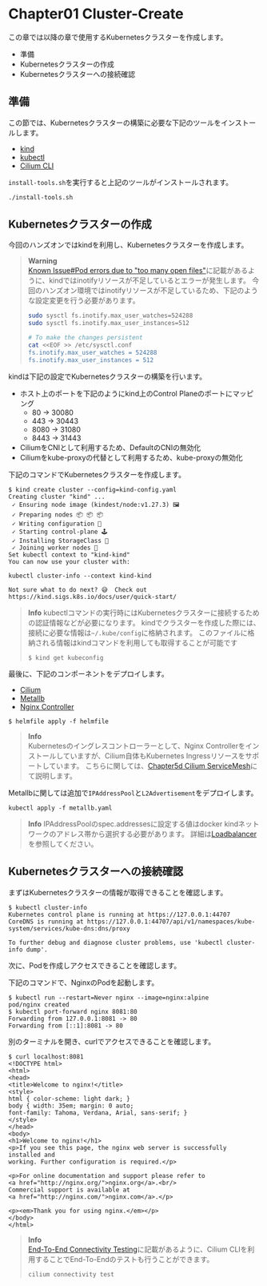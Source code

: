 # Chapter01 Cluster-Create

この章では以降の章で使用するKubernetesクラスターを作成します。

- 準備
- Kubernetesクラスターの作成
- Kubernetesクラスターへの接続確認

## 準備

この節では、Kubernetesクラスターの構築に必要な下記のツールをインストールします。

- [kind](https://kind.sigs.k8s.io/docs/user/quick-start/#installation)
- [kubectl](https://kubernetes.io/ja/docs/tasks/tools/install-kubectl/#install-kubectl-on-linux)
- [Cilium CLI](https://docs.cilium.io/en/stable/gettingstarted/k8s-install-default/#cilium-quick-installation)

`install-tools.sh`を実行すると上記のツールがインストールされます。

```bash
./install-tools.sh
```

## Kubernetesクラスターの作成

今回のハンズオンではkindを利用し、Kubernetesクラスターを作成します。

> **Warning**  
> [Known Issue#Pod errors due to "too many open files"](https://kind.sigs.k8s.io/docs/user/known-issues/#pod-errors-due-to-too-many-open-files)に記載があるように、kindではinotifyリソースが不足しているとエラーが発生します。
> 今回のハンズオン環境ではinotifyリソースが不足しているため、下記のような設定変更を行う必要があります。
> ```bash
> sudo sysctl fs.inotify.max_user_watches=524288
> sudo sysctl fs.inotify.max_user_instances=512
>
> # To make the changes persistent
> cat <<EOF >> /etc/sysctl.conf
> fs.inotify.max_user_watches = 524288
> fs.inotify.max_user_instances = 512
> ```

kindは下記の設定でKubernetesクラスターの構築を行います。
- ホスト上のポートを下記のようにkind上のControl Planeのポートにマッピング
  -   80 -> 30080
  -  443 -> 30443
  - 8080 -> 31080
  - 8443 -> 31443
- CiliumをCNIとして利用するため、DefaultのCNIの無効化
- Ciliumをkube-proxyの代替として利用するため、kube-proxyの無効化


下記のコマンドでKubernetesクラスターを作成します。

```console
$ kind create cluster --config=kind-config.yaml
Creating cluster "kind" ...
 ✓ Ensuring node image (kindest/node:v1.27.3) 🖼
 ✓ Preparing nodes 📦 📦 📦  
 ✓ Writing configuration 📜 
 ✓ Starting control-plane 🕹️ 
 ✓ Installing StorageClass 💾 
 ✓ Joining worker nodes 🚜 
Set kubectl context to "kind-kind"
You can now use your cluster with:

kubectl cluster-info --context kind-kind

Not sure what to do next? 😅  Check out https://kind.sigs.k8s.io/docs/user/quick-start/
```


> **Info**
> kubectlコマンドの実行時にはKubernetesクラスターに接続するための認証情報などが必要になります。
> kindでクラスターを作成した際には、接続に必要な情報は`~/.kube/config`に格納されます。
> このファイルに格納される情報はkindコマンドを利用しても取得することが可能です
>
> ```console
> $ kind get kubeconfig
> ```

最後に、下記のコンポーネントをデプロイします。

- [Cilium](https://cilium.io/)
- [Metallb](https://metallb.universe.tf/)
- [Nginx Controller](https://docs.nginx.com/nginx-ingress-controller/)

```console
$ helmfile apply -f helmfile
```

> **Info**  
> Kubernetesのイングレスコントローラーとして、Nginx Controllerをインストールしていますが、Cilium自体もKubernetes Ingressリソースをサポートしています。
> こちらに関しては、[Chapter5d Cilium ServiceMesh](./../chapter05d_cilium-servicemesh/)にて説明します。

Metallbに関しては追加で`IPAddressPool`と`L2Advertisement`をデプロイします。

```console
kubectl apply -f metallb.yaml
```

> **Info**
> IPAddressPoolのspec.addressesに設定する値はdocker kindネットワークのアドレス帯から選択する必要があります。
> 詳細は[Loadbalancer](https://kind.sigs.k8s.io/docs/user/loadbalancer/)を参照してください。

## Kubernetesクラスターへの接続確認

まずはKubernetesクラスターの情報が取得できることを確認します。

```console
$ kubectl cluster-info
Kubernetes control plane is running at https://127.0.0.1:44707
CoreDNS is running at https://127.0.0.1:44707/api/v1/namespaces/kube-system/services/kube-dns:dns/proxy

To further debug and diagnose cluster problems, use 'kubectl cluster-info dump'.
```

次に、Podを作成しアクセスできることを確認します。

下記のコマンドで、NginxのPodを起動します。

```console
$ kubectl run --restart=Never nginx --image=nginx:alpine
pod/nginx created
$ kubectl port-forward nginx 8081:80
Forwarding from 127.0.0.1:8081 -> 80
Forwarding from [::1]:8081 -> 80
```

別のターミナルを開き、curlでアクセスできることを確認します。

```console
$ curl localhost:8081
<!DOCTYPE html>
<html>
<head>
<title>Welcome to nginx!</title>
<style>
html { color-scheme: light dark; }
body { width: 35em; margin: 0 auto;
font-family: Tahoma, Verdana, Arial, sans-serif; }
</style>
</head>
<body>
<h1>Welcome to nginx!</h1>
<p>If you see this page, the nginx web server is successfully installed and
working. Further configuration is required.</p>

<p>For online documentation and support please refer to
<a href="http://nginx.org/">nginx.org</a>.<br/>
Commercial support is available at
<a href="http://nginx.com/">nginx.com</a>.</p>

<p><em>Thank you for using nginx.</em></p>
</body>
</html>
```

> **Info**  
> [End-To-End Connectivity Testing](https://docs.cilium.io/en/stable/contributing/testing/e2e/#end-to-end-connectivity-testing)に記載があるように、Cilium CLIを利用することでEnd-To-Endのテストも行うことができます。
> ```bash
> cilium connectivity test
> ```

